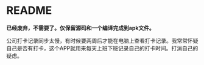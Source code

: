 # README

**已经废弃，不需要了。仅保留源码和一个编译完成到apk文件。**

公司打卡记录同步太慢，有时候要两周后才能在电脑上查看打卡记录。我常常怀疑自己是否有打卡，这个APP就用来每天上班下班记录自己的打卡时间。打消自己的疑虑。